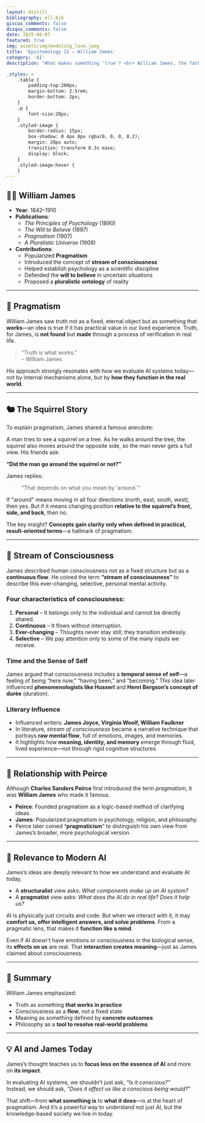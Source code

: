 ```yaml
---
layout: distill
bibliography: all.bib
giscus_comments: false
disqus_comments: false
date: 2025-06-07
featured: true
img: assets/img/modeling_love.jpeg
title: 'Epistemology 12 – William James'
category: 'AI'
description: "What makes something 'true'? <br> William James, the father of American pragmatism, argued that truth is what works."

_styles: >
    .table {
        padding-top:200px;
        margin-bottom: 2.5rem;
        border-bottom: 2px;
    }
    .p {
        font-size:20px;
    }
    .styled-image {
        border-radius: 15px;
        box-shadow: 0 4px 8px rgba(0, 0, 0, 0.2);
        margin: 20px auto;
        transition: transform 0.3s ease;
        display: block;
    }
    .styled-image:hover {
    }
---
```




## 🧑‍🏫 William James

- **Year**: 1842–1910  
- **Publications**:  
  - *The Principles of Psychology* (1890)  
  - *The Will to Believe* (1897)  
  - *Pragmatism* (1907)  
  - *A Pluralistic Universe* (1909)  
- **Contributions**:  
  - Popularized **Pragmatism**  
  - Introduced the concept of **stream of consciousness**  
  - Helped establish psychology as a scientific discipline  
  - Defended the **will to believe** in uncertain situations  
  - Proposed a **pluralistic ontology** of reality

---

## 🔧 Pragmatism

William James saw truth not as a fixed, eternal object but as something that **works**—an idea is true if it has practical value in our lived experience. Truth, for James, is **not found** but **made** through a process of verification in real life.

> "Truth is what works."  
> – William James

His approach strongly resonates with how we evaluate AI systems today—not by internal mechanisms alone, but by **how they function in the real world**.

---

## 🐿️ The Squirrel Story

To explain pragmatism, James shared a famous anecdote:

A man tries to see a squirrel on a tree. As he walks around the tree, the squirrel also moves around the opposite side, so the man never gets a full view. His friends ask:

**“Did the man go around the squirrel or not?”**

James replies:

> "That depends on what you mean by 'around.'"

If "around" means moving in all four directions (north, east, south, west), then yes. But if it means changing position **relative to the squirrel’s front, side, and back**, then no.

The key insight? **Concepts gain clarity only when defined in practical, result-oriented terms**—a hallmark of pragmatism.

---

## 🌊 Stream of Consciousness

James described human consciousness not as a fixed structure but as a **continuous flow**. He coined the term **“stream of consciousness”** to describe this ever-changing, selective, personal mental activity.

### Four characteristics of consciousness:

1. **Personal** – It belongs only to the individual and cannot be directly shared.  
2. **Continuous** – It flows without interruption.  
3. **Ever-changing** – Thoughts never stay still; they transition endlessly.  
4. **Selective** – We pay attention only to some of the many inputs we receive.

### Time and the Sense of Self

James argued that consciousness includes a **temporal sense of self**—a feeling of being “here now,” “having been,” and “becoming.” This idea later influenced **phenomenologists like Husserl** and **Henri Bergson’s concept of durée** (duration).

### Literary Influence

- Influenced writers: **James Joyce, Virginia Woolf, William Faulkner**  
- In literature, *stream of consciousness* became a narrative technique that portrays **raw mental flow**, full of emotions, images, and memories.  
- It highlights how **meaning, identity, and memory** emerge through fluid, lived experience—not through rigid cognitive structures.

---

## 🤝 Relationship with Peirce

Although **Charles Sanders Peirce** first introduced the term *pragmatism*, it was **William James** who made it famous.

- **Peirce**: Founded pragmatism as a logic-based method of clarifying ideas.  
- **James**: Popularized pragmatism in psychology, religion, and philosophy.  
- Peirce later coined “**pragmaticism**” to distinguish his own view from James’s broader, more psychological version.

---

## 🧠 Relevance to Modern AI

James’s ideas are deeply relevant to how we understand and evaluate AI today.

- A **structuralist** view asks: *What components make up an AI system?*  
- A **pragmatist** view asks: *What does the AI do in real life? Does it help us?*

AI is physically just circuits and code. But when we interact with it, it may **comfort us, offer intelligent answers, and solve problems**. From a pragmatic lens, that makes it **function like a mind**.

Even if AI doesn't have emotions or consciousness in the biological sense, its **effects on us** are real. That **interaction creates meaning**—just as James claimed about consciousness.

---

## 📌 Summary

William James emphasized:

- Truth as something **that works in practice**  
- Consciousness as a **flow**, not a fixed state  
- Meaning as something defined by **concrete outcomes**  
- Philosophy as a **tool to resolve real-world problems**

---

## 💡 AI and James Today

James’s thought teaches us to **focus less on the essence of AI** and more on **its impact**.

In evaluating AI systems, we shouldn’t just ask, *“Is it conscious?”*  
Instead, we should ask, *“Does it affect us like a conscious being would?”*

That shift—from **what something is** to **what it does**—is at the heart of pragmatism. And it’s a powerful way to understand not just AI, but the knowledge-based society we live in today.